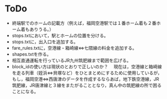 ﻿# ToDo

* 終端駅でのホームの記載方（例えば，福岡空港駅では１番ホーム着も２番ホーム着もありうる。）
* stops.txtにおいて，駅とホームの位置を分ける。
* stops.txtに，出入口を追加する。
* fare_rules.txtに，空港線・箱崎線⇔七隈線の料金を追加する。
* shapes.txtを作る。
* 相互直通運転を行っているJR九州筑肥線まで範囲を広げる。
* block_idの使い方は現状のとおりで正しいのか？
　現在は，空港線と箱崎線を走る列車（姪浜⇔貝塚など）をひとまとめにするために使用しているが，もし，福岡空港⇔西唐津のデータを作成するならあば，地下鉄空港線，JR筑肥線，JR唐津線と３線をまたがることとなり，真ん中の筑肥線の所で困ることになる。


